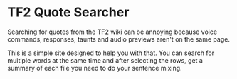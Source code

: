 # TF2 Quote Searcher
Searching for quotes from the TF2 wiki can be annoying because voice commands, responses, taunts and audio previews aren't on the same page.

This is a simple site designed to help you with that. You can search for multiple words at the same time and after selecting the rows, get a summary of each file you need to do your sentence mixing.
